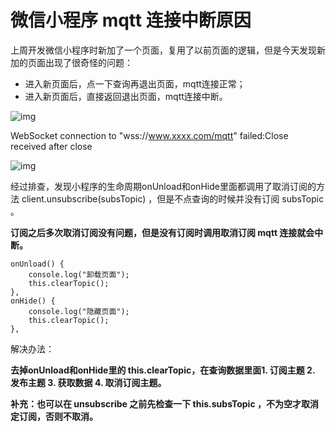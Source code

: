 # 微信小程序 mqtt 连接中断原因

上周开发微信小程序时新加了一个页面，复用了以前页面的逻辑，但是今天发现新加的页面出现了很奇怪的问题：

- 进入新页面后，点一下查询再退出页面，mqtt连接正常；
- 进入新页面后，直接返回退出页面，mqtt连接中断。

![img](https://img2023.cnblogs.com/blog/2194212/202310/2194212-20231023102630030-1176214798.png)

WebSocket connection to "wss://www.xxxx.com/mqtt" failed:Close received after close 

![img](https://img2023.cnblogs.com/blog/2194212/202310/2194212-20231023102352228-1191222138.png)

经过排查，发现小程序的生命周期onUnload和onHide里面都调用了取消订阅的方法 client.unsubscribe(subsTopic) ，但是不点查询的时候并没有订阅 subsTopic 。

**订阅之后多次取消订阅没有问题，但是没有订阅时调用取消订阅 mqtt 连接就会中断。**

```
onUnload() {
    console.log("卸载页面");
    this.clearTopic();
},
onHide() {
    console.log("隐藏页面");
    this.clearTopic();
},
```

解决办法：

**去掉onUnload和onHide里的 this.clearTopic，在查询数据里面1. 订阅主题 2. 发布主题 3. 获取数据 4. 取消订阅主题。**

**补充：也可以在 unsubscribe 之前先检查一下 this.subsTopic ，不为空才取消定订阅，否则不取消。**